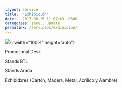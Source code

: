 ```yaml
---
layout: service
title:  "Exhibición"
date:   2017-06-25 11:07:09 -0600
categories: jekyll update
permalink: /servicios/exhibicion/
---
```


![](/assets/images/services/ser_exhibic2.jpg){: width="100%" height="auto"}

Promotional Desk

Stands BTL

Stands Araña

Exhibidores  (Cartón, Madera, Metal,  Acrílico y Alambre)
